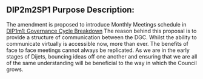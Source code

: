 ## DIP2m2SP1 Purpose Description:

The amendment is proposed to introduce Monthly Meetings schedule in [DIP1m1: Governance Cycle Breakdown](https://github.com/Dijets-Inc/dips/blob/master/DIP1/dip1.md#dip1m1-governance-cycle-breakdown)
The reason behind this proposal is to provide a structure of communication between the DGC. Whilst the ability to communicate virtually is accessible now, more than ever. The benefits of face to face meetings cannot always be replicated. As we are in the early stages of Dijets, bouncing ideas off one another and ensuring that we are all of the same understanding will be beneficial to the way in which the Council grows. 

